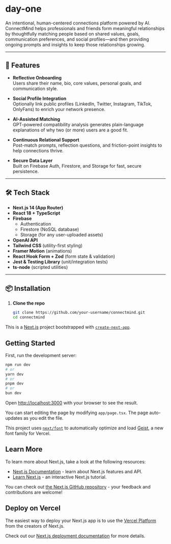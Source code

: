 # day-one

An intentional, human-centered connections platform powered by AI. ConnectMind helps professionals and friends form meaningful relationships by thoughtfully matching people based on shared values, goals, communication preferences, and social profiles—and then providing ongoing prompts and insights to keep those relationships growing.

---

## 🚀 Features

- **Reflective Onboarding**  
  Users share their name, bio, core values, personal goals, and communication style.

- **Social Profile Integration**  
  Optionally link public profiles (LinkedIn, Twitter, Instagram, TikTok, OnlyFans) to enrich your network presence.

- **AI-Assisted Matching**  
  GPT-powered compatibility analysis generates plain-language explanations of why two (or more) users are a good fit.

- **Continuous Relational Support**  
  Post-match prompts, reflection questions, and friction-point insights to help connections thrive.

- **Secure Data Layer**  
  Built on Firebase Auth, Firestore, and Storage for fast, secure persistence.

---

## 🛠️ Tech Stack

- **Next.js 14 (App Router)**  
- **React 18 + TypeScript**  
- **Firebase**  
  - Authentication  
  - Firestore (NoSQL database)  
  - Storage (for any user-uploaded assets)  
- **OpenAI API**   
- **Tailwind CSS** (utility-first styling)  
- **Framer Motion** (animations)  
- **React Hook Form + Zod** (form state & validation)  
- **Jest & Testing Library** (unit/integration tests)  
- **ts-node** (scripted utilities)

---

## 📦 Installation

1. **Clone the repo**  
   ```bash
   git clone https://github.com/your-username/connectmind.git
   cd connectmind


This is a [Next.js](https://nextjs.org) project bootstrapped with [`create-next-app`](https://nextjs.org/docs/app/api-reference/cli/create-next-app).

## Getting Started

First, run the development server:

```bash
npm run dev
# or
yarn dev
# or
pnpm dev
# or
bun dev
```

Open [http://localhost:3000](http://localhost:3000) with your browser to see the result.

You can start editing the page by modifying `app/page.tsx`. The page auto-updates as you edit the file.

This project uses [`next/font`](https://nextjs.org/docs/app/building-your-application/optimizing/fonts) to automatically optimize and load [Geist](https://vercel.com/font), a new font family for Vercel.

## Learn More

To learn more about Next.js, take a look at the following resources:

- [Next.js Documentation](https://nextjs.org/docs) - learn about Next.js features and API.
- [Learn Next.js](https://nextjs.org/learn) - an interactive Next.js tutorial.

You can check out [the Next.js GitHub repository](https://github.com/vercel/next.js) - your feedback and contributions are welcome!

## Deploy on Vercel

The easiest way to deploy your Next.js app is to use the [Vercel Platform](https://vercel.com/new?utm_medium=default-template&filter=next.js&utm_source=create-next-app&utm_campaign=create-next-app-readme) from the creators of Next.js.

Check out our [Next.js deployment documentation](https://nextjs.org/docs/app/building-your-application/deploying) for more details.
